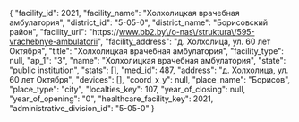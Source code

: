 {
    "facility_id": 2021,
    "facility_name": "Холхолицкая врачебная амбулатория",
    "district_id": "5-05-0",
    "district_name": "Борисовский район",
    "facility_url": "https:\/\/www.bb2.by\/o-nas\/struktura\/595-vrachebnye-ambulatorii",
    "facility_address": "д. Холхолица, ул. 60 лет Октября",
    "title": "Холхолицкая врачебная амбулатория",
    "facility_type": null,
    "ap_1": "3",
    "name": "Холхолицкая врачебная амбулатория",
    "state": "public institution",
    "stats": [],
    "med_id": 487,
    "address": "д. Холхолица, ул. 60 лет Октября",
    "devices": [],
    "coord_x_y": null,
    "place_name": "Борисов",
    "place_type": "city",
    "localties_key": 107,
    "year_of_closing": null,
    "year_of_opening": "0",
    "healthcare_facility_key": 2021,
    "administrative_division_id": "5-05-0"
}